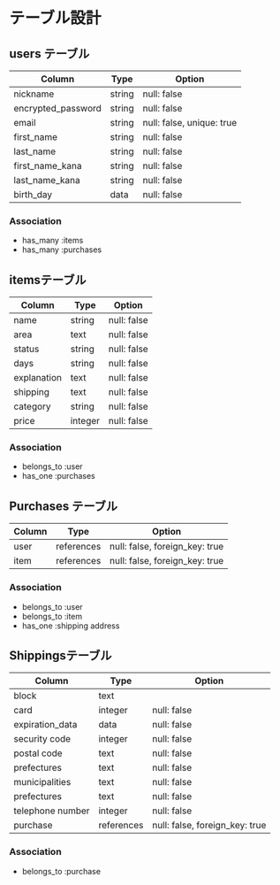 # テーブル設計

## users テーブル

| Column            | Type          | Option                       |
|------------------ |-------------- |--------------                |
| nickname          | string        |  null: false                 |  
| encrypted_password| string        |  null: false                 |  
| email             | string        |  null: false, unique: true   |  
| first_name        | string        |  null: false                 |  
| last_name         | string        |  null: false                 |  
| first_name_kana   | string        |  null: false                 |
| last_name_kana    | string        |  null: false                 |
| birth_day         | data          |  null: false                 |
###   Association
- has_many :items
- has_many :purchases

 





## itemsテーブル

| Column         | Type         | Option                          |
|----------------|------------- |---------------------------------|
|  name          | string       |null: false                      |  
|  area          | text         |null: false                      |  
|  status        | string       |null: false                      |  
|  days          | string       |null: false                      |  
|  explanation    | text        |null: false                      |  
|  shipping      | text         |null: false                      |  
|  category      | string       |null: false                      |  
|  price         | integer      |null: false                      |  



###   Association

- belongs_to :user
- has_one :purchases

## Purchases テーブル

| Column         | Type          | Option       |
|----------------|-------------  |--------------|
|  user          | references    |null: false, foreign_key: true   | 
|  item          | references    |null: false, foreign_key: true   | 


###   Association
- belongs_to :user
- belongs_to :item
- has_one    :shipping address

## Shippingsテーブル

| Column          | Type         | Option                          |
|---------------- |------------- |---------------------------------|
| block           | text         |                                 |  
| card            | integer      |null: false                      |  
| expiration_data | data         |null: false                      |  
| security code   | integer      |null: false                      |  
| postal code     | text         |null: false                      |  
| prefectures     | text         |null: false                      |  
| municipalities  | text         |null: false                      |  
| prefectures     | text         |null: false                      |  
| telephone number| integer      |null: false                      |  
| purchase        | references   |null: false, foreign_key: true   | 


###   Association
- belongs_to :purchase

<!-- ## items_imagesテーブル

| Column         | Type          | Option       |
|----------------|-------------  |--------------|
|    image       | ActiveStorage |null: false   |  
|    item_id     | refereces    |null: false, foreign_key: true   |


###   Association
- belongs_to :item -->